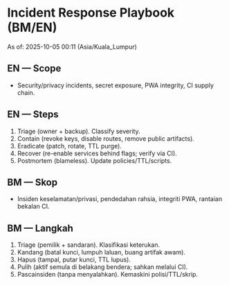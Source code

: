 # Incident Response Playbook (BM/EN)

As of: 2025-10-05 00:11 (Asia/Kuala_Lumpur)

## EN — Scope
- Security/privacy incidents, secret exposure, PWA integrity, CI supply chain.

## EN — Steps
1. Triage (owner + backup). Classify severity.
2. Contain (revoke keys, disable routes, remove public artifacts).
3. Eradicate (patch, rotate, TTL purge).
4. Recover (re-enable services behind flags; verify via CI).
5. Postmortem (blameless). Update policies/TTL/scripts.

## BM — Skop
- Insiden keselamatan/privasi, pendedahan rahsia, integriti PWA, rantaian bekalan CI.

## BM — Langkah
1. Triage (pemilik + sandaran). Klasifikasi keterukan.
2. Kandang (batal kunci, lumpuh laluan, buang artifak awam).
3. Hapus (tampal, putar kunci, TTL lupus).
4. Pulih (aktif semula di belakang bendera; sahkan melalui CI).
5. Pascainsiden (tanpa menyalahkan). Kemaskini polisi/TTL/skrip.
